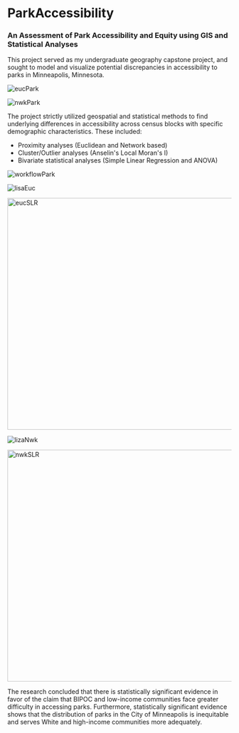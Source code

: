 # ParkAccessibility
### An Assessment of Park Accessibility and Equity using GIS and Statistical Analyses

This project served as my undergraduate geography capstone project, and sought to model and visualize potential discrepancies in accessibility to parks in Minneapolis, Minnesota.

![eucPark](https://user-images.githubusercontent.com/97996027/158723916-dd8c1432-9540-491d-97d9-d534d96f21b6.png)

![nwkPark](https://user-images.githubusercontent.com/97996027/158723930-0c37dc6a-f07e-4a8b-bbc0-59d769c470bf.png)

The project strictly utilized geospatial and statistical methods to find underlying differences in accessibility across census blocks with specific demographic characteristics. These included:
* Proximity analyses (Euclidean and Network based)
* Cluster/Outlier analyses (Anselin's Local Moran's I)
* Bivariate statistical analyses (Simple Linear Regression and ANOVA)

![workflowPark](https://user-images.githubusercontent.com/97996027/158723951-4b107ff0-cbe2-401b-820c-379dcf954248.png)



![lisaEuc](https://user-images.githubusercontent.com/97996027/158723977-b020c306-fdc9-47dc-a4e0-f40a8e44d433.png)

<img width="520" alt="eucSLR" src="https://user-images.githubusercontent.com/97996027/158724175-14f5e320-5cb4-4649-a1c2-79110c1c1c35.png">



![lizaNwk](https://user-images.githubusercontent.com/97996027/158723985-8fdfc4f0-fff6-4041-978d-9e2c720d68a4.png)

<img width="520" alt="nwkSLR" src="https://user-images.githubusercontent.com/97996027/158724194-29776abb-ba04-4fec-8b83-4779fef9283d.png">



The research concluded that there is statistically significant evidence in favor of the claim that BIPOC and low-income communities face greater difficulty in accessing parks. Furthermore, statistically significant evidence shows that the distribution of parks in the City of Minneapolis is inequitable and serves White and high-income communities more adequately.

